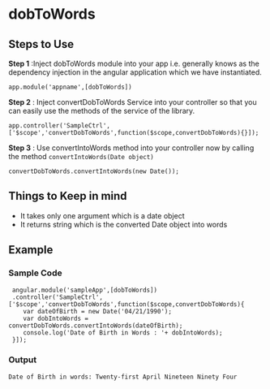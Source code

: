 # dobToWords

## Steps to Use

**Step 1** :Inject dobToWords module into your app i.e. generally knows as the dependency injection in the angular application which we have instantiated.  
 
 `app.module('appname',[dobToWords])`
  
 **Step 2** : Inject convertDobToWords Service into your controller so that you can easily use the methods of the service of the library.
 
 `app.controller('SampleCtrl',['$scope','convertDobToWords',function($scope,convertDobToWords){}]);`
  
 **Step 3** : Use convertIntoWords method into your controller now by calling the method `convertIntoWords(Date object)`
 
 `convertDobToWords.convertIntoWords(new Date());`
    
 ## Things to Keep in mind
 * It takes only one argument which is a date object
 * It returns string which is the converted Date object into words 
 
 ## Example

 ### Sample Code
```
 angular.module('sampleApp',[dobToWords])
 .controller('SampleCtrl',['$scope','convertDobToWords',function($scope,convertDobToWords){
    var dateOfBirth = new Date('04/21/1990');
    var dobIntoWords = convertDobToWords.convertIntoWords(dateOfBirth);
    console.log('Date of Birth in Words : '+ dobIntoWords);
 }]);

 ```
### Output

`Date of Birth in words: Twenty-first April Nineteen Ninety Four`
